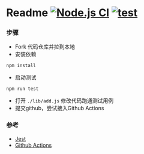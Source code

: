 # Readme [![Node.js CI](https://github.com/chris-wang/exercise2/actions/workflows/node.js.yml/badge.svg)](https://github.com/chris-wang/exercise2/actions/workflows/node.js.yml) [![test](https://camo.githubusercontent.com/0079935d981dc004c67325ca431420ffe9c2920022f771de134c1afd74ab2aef/68747470733a2f2f696d672e736869656c64732e696f2f62616467652f2545322539412541312d54616b652532307468652532304368616c6c656e676528506173736564253230756e69742532307465737473292d3133383966643f6c6162656c436f6c6f723d313338396664)](https://stackblitz.com/edit/node-elynar?file=test/test.spec.js&view=editor)

### 步骤

* Fork 代码仓库并拉到本地
* 安装依赖

```
npm install
```
* 启动测试

```
npm run test
```

* 打开 `./lib/add.js` 修改代码跑通测试用例 
* 提交github，尝试接入Github Actions

### 参考

* [Jest](https://jestjs.io/zh-Hans/)
* [Github Actions](https://docs.github.com/cn/actions)
